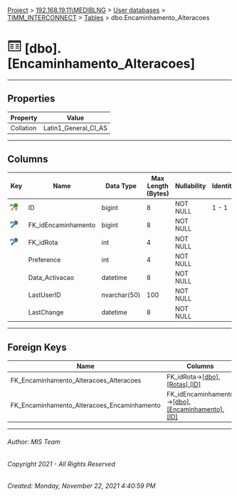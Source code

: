 #### 

[Project](../../../../index.md) > [192.168.19.11\\MEDIBLNG](../../../index.md) > [User databases](../../index.md) > [TIMM_INTERCONNECT](../index.md) > [Tables](Tables.md) > dbo.Encaminhamento_Alteracoes

# ![Tables](../../../../Images/Table32.png) [dbo].[Encaminhamento_Alteracoes]

---

## <a name="#properties"></a>Properties

| Property | Value |
|---|---|
| Collation | Latin1_General_CI_AS |


---

## <a name="#columns"></a>Columns

| Key | Name | Data Type | Max Length (Bytes) | Nullability | Identity |
|---|---|---|---|---|---|
| [![Cluster Primary Key PK_encaminhamento_Alteracoes: ID](../../../../Images/pkcluster.png)](#indexes) | ID | bigint | 8 | NOT NULL | 1 - 1 |
| [![Foreign Keys FK_Encaminhamento_Alteracoes_Encaminhamento: [dbo].[Encaminhamento].FK_idEncaminhamento](../../../../Images/fk.png)](#foreignkeys) | FK_idEncaminhamento | bigint | 8 | NOT NULL |  |
| [![Foreign Keys FK_Encaminhamento_Alteracoes_Alteracoes: [dbo].[Rotas].FK_idRota](../../../../Images/fk.png)](#foreignkeys) | FK_idRota | int | 4 | NOT NULL |  |
|  | Preference | int | 4 | NOT NULL |  |
|  | Data_Activacao | datetime | 8 | NOT NULL |  |
|  | LastUserID | nvarchar(50) | 100 | NOT NULL |  |
|  | LastChange | datetime | 8 | NOT NULL |  |


---

## <a name="#foreignkeys"></a>Foreign Keys

| Name | Columns |
|---|---|
| FK_Encaminhamento_Alteracoes_Alteracoes | FK_idRota->[[dbo].[Rotas].[ID]](Rotas.md) |
| FK_Encaminhamento_Alteracoes_Encaminhamento | FK_idEncaminhamento->[[dbo].[Encaminhamento].[ID]](Encaminhamento.md) |


---

###### Author:  MIS Team

###### Copyright 2021 - All Rights Reserved

###### Created: Monday, November 22, 2021 4:40:59 PM

